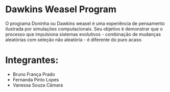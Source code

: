 # Dawkins Weasel Program
  O programa Doninha ou Dawkins weasel é uma experiência de pensamento ilustrada por simulações computacionais. Seu objetivo é demonstrar que o processo que impulsiona sistemas evolutivos - combinação de mudanças aleatórias com seleção não aleatória - é diferente do puro acaso.

# Integrantes:
  * Bruno França Prado
  * Fernanda Pinto Lopes
  * Vanessa Souza Câmara
